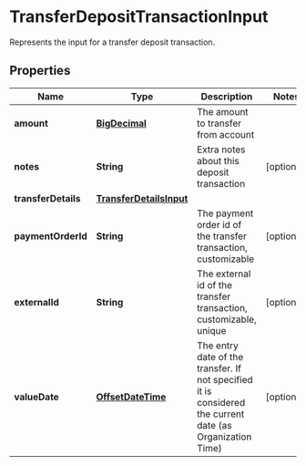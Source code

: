 

# TransferDepositTransactionInput

Represents the input for a transfer deposit transaction.
## Properties

Name | Type | Description | Notes
------------ | ------------- | ------------- | -------------
**amount** | [**BigDecimal**](BigDecimal.md) | The amount to transfer from account | 
**notes** | **String** | Extra notes about this deposit transaction |  [optional]
**transferDetails** | [**TransferDetailsInput**](TransferDetailsInput.md) |  | 
**paymentOrderId** | **String** | The payment order id of the transfer transaction, customizable |  [optional]
**externalId** | **String** | The external id of the transfer transaction, customizable, unique |  [optional]
**valueDate** | [**OffsetDateTime**](OffsetDateTime.md) | The entry date of the transfer. If not specified it is considered the current date (as Organization Time) |  [optional]



